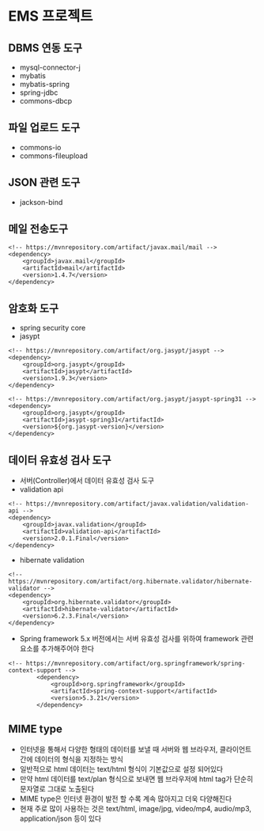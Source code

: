# EMS 프로젝트

## DBMS 연동 도구
* mysql-connector-j
* mybatis
* mybatis-spring
* spring-jdbc
* commons-dbcp

## 파일 업로드 도구
* commons-io
* commons-fileupload

## JSON 관련 도구
* jackson-bind

## 메일 전송도구
```
<!-- https://mvnrepository.com/artifact/javax.mail/mail -->
<dependency>
    <groupId>javax.mail</groupId>
    <artifactId>mail</artifactId>
    <version>1.4.7</version>
</dependency>
```

## 암호화 도구
* spring security core
* jasypt
```
<!-- https://mvnrepository.com/artifact/org.jasypt/jasypt -->
<dependency>
    <groupId>org.jasypt</groupId>
    <artifactId>jasypt</artifactId>
    <version>1.9.3</version>
</dependency>

<!-- https://mvnrepository.com/artifact/org.jasypt/jasypt-spring31 -->
<dependency>
    <groupId>org.jasypt</groupId>
    <artifactId>jasypt-spring31</artifactId>
    <version>${org.jasypt-version}</version>
</dependency>
```

## 데이터 유효성 검사 도구
* 서버(Controller)에서 데이터 유효성 검사 도구
* validation api
```
<!-- https://mvnrepository.com/artifact/javax.validation/validation-api -->
<dependency>
    <groupId>javax.validation</groupId>
    <artifactId>validation-api</artifactId>
    <version>2.0.1.Final</version>
</dependency>
```
* hibernate validation
```
<!-- https://mvnrepository.com/artifact/org.hibernate.validator/hibernate-validator -->
<dependency>
    <groupId>org.hibernate.validator</groupId>
    <artifactId>hibernate-validator</artifactId>
    <version>6.2.3.Final</version>
</dependency>
```
* Spring framework 5.x 버전에서는 서버 유효성 검사를 위하여 framework 관련 요소를 추가해주어야 한다
```
<!-- https://mvnrepository.com/artifact/org.springframework/spring-context-support -->
		<dependency>
			<groupId>org.springframework</groupId>
			<artifactId>spring-context-support</artifactId>
			<version>5.3.21</version>
		</dependency>
```

## MIME type
* 인터넷을 통해서 다양한 형태의 데이터를 보낼 때 서버와 웹 브라우저, 클라이언트 간에 데이터의 형식을 지정하는 방식
* 일반적으로 html 데이터는 text/html 형식이 기본값으로 설정 되어있다
* 만약 html 데이터를 text/plan 형식으로 보내면 웹 브라우저에 html tag가 단순히 문자열로 그대로 노출된다
* MIME type은 인터넷 환경이 발전 할 수록 계속 많아지고 더욱 다양해진다
* 현재 주로 많이 사용하는 것은 text/html, image/jpg, video/mp4, audio/mp3, application/json 등이 있다